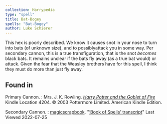 ```yaml
---
collection: Harrypedia
type: "spell"
title: Bat-Bogey
spells: "Bat-Bogey"
author: Luke Schierer
---
```


This hex is poorly described. We know it causes snot in your nose to turn into
bats (of unknown size), and to possiblyattack you in some way. Per secondary
cannon, this is a true transfiguration, that is the snot _becomes_ black bats.
It remains unclear if the bats fly away (as a true bat would) or attack. Given
the fear that the Weasley brothers have for this spell, I think they must do
more than just fly away.

## Found in

Primary Cannon.
: Mrs. J. K. Rowling.
_[Harry Potter and the Goblet of Fire](https://www.goodreads.com/book/show/6.Harry_Potter_and_the_Goblet_of_Fire)_
Kindle Location 4204. © 2003 Pottermore Limited. American Kindle Edition.

Secondary Cannon.
: [magicscrapbook](https://magicscrapbook.tumblr.com/).
"[‘Book of Spells’ transcript](https://magicscrapbook.tumblr.com/post/162085200042/book-of-spells-transcript)"
Last Viewed 2022-07-25
